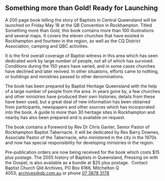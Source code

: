 ## Something more than Gold! Ready for Launching

A 200 page book telling the story of Baptists in Central Queensland will be launched on Friday May 18 at the QB Convention in Rockhampton. Titled Something more than Gold, this book contains more than 100 illustrations and several maps. It covers the eleven churches that have existed in Rockhampton and fourteen in the region, as well as the CQ District Association, camping and QBC activities.

It is the first overall coverage of Baptist witness in this area which has seen dedicated work by large number of people, not all of which has survived. Conditions during the 150 years have varied, and in some cases churches have declined and later revived. In other situations, efforts came to nothing, or buildings and ministries passed to other denominations.

The book has been prepared by Baptist Heritage Queensland with the help of a large number of people from the area. In years gone by, a few churches and other ministries have produced their own histories; details from these have been used, but a great deal of new information has been obtained from participants, newspapers and other sources which has incorporated into the book. A guide to more than 30 heritage sites in Rockhampton and nearby has also been prepared and is available on request.

The book contains a Foreword by Rev Dr Chris Ganter, Senior Pastor of Rockhampton Baptist Tabernacle. It will be dedicated by Rev Barry Downes, Associate Pastor of the Tabernacle, who ministered in the city in the 1970s and now has special responsibility for developing ministries in the region.

Pre-publication orders are now being received for the book which costs $15 plus postage. The 2005 history of Baptists in Queensland, Pressing on with the Gospel, is also available as a bundle at $25 plus postage.  Contact Baptist Church Qld Archives, PO Box 6166, Mitchelton Q 4053; [archives@qb.com.au](mailto:archives@qb.com.au) or phone [07 3878 3178](tel:+61738783178)  